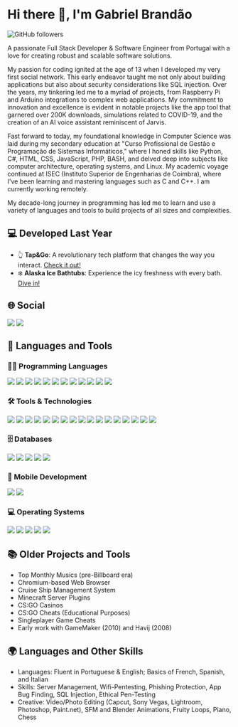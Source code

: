 # Hi there 👋, I'm Gabriel Brandão
![GitHub followers](https://img.shields.io/github/followers/bakill3?label=Follow&style=social)

A passionate Full Stack Developer & Software Engineer from Portugal with a love for creating robust and scalable software solutions.

My passion for coding ignited at the age of 13 when I developed my very first social network. This early endeavor taught me not only about building applications but also about security considerations like SQL injection. Over the years, my tinkering led me to a myriad of projects, from Raspberry Pi and Arduino integrations to complex web applications. My commitment to innovation and excellence is evident in notable projects like the app tool that garnered over 200K downloads, simulations related to COVID-19, and the creation of an AI voice assistant reminiscent of Jarvis.

Fast forward to today, my foundational knowledge in Computer Science was laid during my secondary education at "Curso Profissional de Gestão e Programação de Sistemas Informáticos," where I honed skills like Python, C#, HTML, CSS, JavaScript, PHP, BASH, and delved deep into subjects like computer architecture, operating systems, and Linux. My academic voyage continued at ISEC (Instituto Superior de Engenharias de Coimbra), where I've been learning and mastering languages such as C and C++. I am currently working remotely.

My decade-long journey in programming has led me to learn and use a variety of languages and tools to build projects of all sizes and complexities.

## 💻 Developed Last Year
- 👆 **Tap&Go**: A revolutionary tech platform that changes the way you interact. [Check it out!](https://tapgotech.com/)
- ❄️ **Alaska Ice Bathtubs**: Experience the icy freshness with every bath. [Dive in!](https://alaskaicebath.com/)

## 🌐 Social
<p>
  <a href="https://www.linkedin.com/in/gabriel-brandao-2000-pt/" target="_blank"><img src="https://img.shields.io/badge/-LinkedIn-0077B5?style=for-the-badge&logo=LinkedIn&logoColor=white" /></a>
  <a href="[https://www.linkedin.com/in/gabriel-brandao-2000-pt/](https://mail.google.com/mail/u/0/?view=cm&fs=1&tf=1&to=deostulti2@mail.com&subject=MISSED%20CALL%20EZTRADER&body=Hello%2C%0A%0AI%20tried%20contacting%20you%20today%20but%20you%20seem%20to%20have%20missed%20my%20call.%20%0A%0APlease%20return%20my%20call%20as%20soon%20as%20you%E2%80%99re%20available.%20%0A%0AIn%20any%20case%2C%20I%20will%20try%20ringing%20you%20at%20a%20later%20time.%0A%0A%0ATy%2C%0A%0A%0A%0A)" target="_blank"><img src="https://img.shields.io/badge/-Gmail-D14836?style=for-the-badge&logo=Gmail&logoColor=white" /></a>
</p>
  
## 🚀 Languages and Tools

### 👨‍💻 Programming Languages
<p>
  <img src="https://img.shields.io/badge/HTML5-E34F26?style=for-the-badge&logo=html5&logoColor=white" />
  <img src="https://img.shields.io/badge/CSS3-1572B6?style=for-the-badge&logo=css3&logoColor=white" />
  <img src="https://img.shields.io/badge/JavaScript-F7DF1E?style=for-the-badge&logo=javascript&logoColor=black" />
  <img src="https://img.shields.io/badge/PHP-777BB4?style=for-the-badge&logo=php&logoColor=white" />
  <img src="https://img.shields.io/badge/Python-3776AB?style=for-the-badge&logo=python&logoColor=white" />
  <img src="https://img.shields.io/badge/C-00599C?style=for-the-badge&logo=c&logoColor=white" />
  <img src="https://img.shields.io/badge/C++-00599C?style=for-the-badge&logo=cplusplus&logoColor=white" />
  <img src="https://img.shields.io/badge/C%23-239120?style=for-the-badge&logo=c-sharp&logoColor=white" />
  <img src="https://img.shields.io/badge/Java-007396?style=for-the-badge&logo=java&logoColor=white" />
  <img src="https://img.shields.io/badge/SQL-4479A1?style=for-the-badge&logo=sql&logoColor=white" />
  <img src="https://img.shields.io/badge/jQuery-0769AD?style=for-the-badge&logo=jquery&logoColor=white" />
  <img src="https://img.shields.io/badge/gnu%20bash-%234EAA25.svg?&style=for-the-badge&logo=gnu%20bash&logoColor=white" />
</p>

### 🛠️ Tools & Technologies
<p>
  <img src="https://img.shields.io/badge/-GIT-F05032?style=for-the-badge&logo=git&logoColor=white" />
  <img src="https://img.shields.io/badge/-NPM-CB3837?style=for-the-badge&logo=npm&logoColor=white" />
  <img src="https://img.shields.io/badge/-Docker-2496ED?style=for-the-badge&logo=Docker&logoColor=white" />
  <img src="https://img.shields.io/badge/-XAMPP-FB7A24?style=for-the-badge&logo=XAMPP&logoColor=white" />
  <img src="https://img.shields.io/badge/-Filezilla-BF0000?style=for-the-badge&logo=Filezilla&logoColor=white" />
  <img src="https://img.shields.io/badge/-Cropie.js-FF69B4?style=for-the-badge&logo=JavaScript&logoColor=white" />
  <img src="https://img.shields.io/badge/-PHPMailer-007ACC?style=for-the-badge&logo=PHP&logoColor=white" />
  <img src="https://img.shields.io/badge/Android%20Studio-3DDC84?style=for-the-badge&logo=android-studio&logoColor=white" />
  <img src="https://img.shields.io/badge/Blender-F5792A?style=for-the-badge&logo=blender&logoColor=white" />
  <img src="https://img.shields.io/badge/Unity-000000?style=for-the-badge&logo=unity&logoColor=white" />
  <img src="https://img.shields.io/badge/unreal%20engine-%23313131.svg?&style=for-the-badge&logo=unreal%20engine&logoColor=white" />
  <img src="https://img.shields.io/badge/-Symfony-000000?style=for-the-badge&logo=Symfony&logoColor=white" />
  <img src="https://img.shields.io/badge/-.NET-512BD4?style=for-the-badge&logo=.NET&logoColor=white" />
  <img src="https://img.shields.io/badge/-EDA-007ACC?style=for-the-badge&logo=Architecture&logoColor=white" />
  <img src="https://img.shields.io/badge/-ORM-007ACC?style=for-the-badge&logo=ORM&logoColor=white" />
  <img src="https://img.shields.io/badge/-License%20Service-007ACC?style=for-the-badge&logo=License&logoColor=white" />
  <img src="https://img.shields.io/badge/-Microsoft%20Server-007ACC?style=for-the-badge&logo=Microsoft&logoColor=white" />
</p>

### 🗄️ Databases
<p>
  <img src="https://img.shields.io/badge/-MariaDB-C0765A?style=for-the-badge&logo=MariaDB&logoColor=white" />
  <img src="https://img.shields.io/badge/-MongoDB-47A248?style=for-the-badge&logo=MongoDB&logoColor=white" />
  <img src="https://img.shields.io/badge/-MySQL-4479A1?style=for-the-badge&logo=MySQL&logoColor=white" />
  <img src="https://img.shields.io/badge/-POSTGRESQL-336791?style=for-the-badge&logo=PostgreSQL&logoColor=white
" />
<img src="https://img.shields.io/badge/-NoSQL-000000?style=for-the-badge&logo=NoSQL&logoColor=white" />

</p>

### 📱 Mobile Development
<p>
  <img src="https://img.shields.io/badge/-Android-3DDC84?style=for-the-badge&logo=Android&logoColor=white" />
  <img src="https://img.shields.io/badge/-IOS-000000?style=for-the-badge&logo=IOS&logoColor=white" />
</p>


### 💻 Operating Systems
<p>
  <img src="https://img.shields.io/badge/-Linux-FCC624?style=for-the-badge&logo=Linux&logoColor=black" />
  <img src="https://img.shields.io/badge/-Windows-0078D6?style=for-the-badge&logo=Windows&logoColor=white" />
  <img src="https://img.shields.io/badge/-Ubuntu-E95420?style=for-the-badge&logo=Ubuntu&logoColor=white" />
  <img src="https://img.shields.io/badge/-Linux%20Mint-87CF3E?style=for-the-badge&logo=Linux-Mint&logoColor=white" />
  <img src="https://img.shields.io/badge/-Kali%20Linux-557C94?style=for-the-badge&logo=Kali-Linux&logoColor=white" />
</p>

## 📚 Older Projects and Tools
- Top Monthly Musics (pre-Billboard era)
- Chromium-based Web Browser
- Cruise Ship Management System
- Minecraft Server Plugins
- CS:GO Casinos
- CS:GO Cheats (Educational Purposes)
- Singleplayer Game Cheats
- Early work with GameMaker (2010) and Havij (2008)

## 🌍 Languages and Other Skills
- Languages: Fluent in Portuguese & English; Basics of French, Spanish, and Italian
- Skills: Server Management, Wifi-Pentesting, Phishing Protection, App Bug Finding, SQL Injection, Ethical Pen-Testing
- Creative: Video/Photo Editing (Capcut, Sony Vegas, Lightroom, Photoshop, Paint.net), SFM and Blender Animations, Fruity Loops, Piano, Chess


